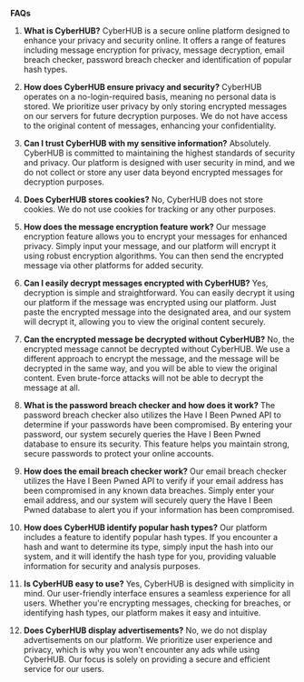 **FAQs**

1. **What is CyberHUB?**
   CyberHUB is a secure online platform designed to enhance your privacy and security online. It offers a range of features including message encryption for privacy, message decryption, email breach checker, password breach checker and identification of popular hash types.

2. **How does CyberHUB ensure privacy and security?**
   CyberHUB operates on a no-login-required basis, meaning no personal data is stored. We prioritize user privacy by only storing encrypted messages on our servers for future decryption purposes. We do not have access to the original content of messages, enhancing your confidentiality.

3. **Can I trust CyberHUB with my sensitive information?**
   Absolutely. CyberHUB is committed to maintaining the highest standards of security and privacy. Our platform is designed with user security in mind, and we do not collect or store any user data beyond encrypted messages for decryption purposes.

4. **Does CyberHUB stores cookies?**
   No, CyberHUB does not store cookies. We do not use cookies for tracking or any other purposes.

5. **How does the message encryption feature work?**
   Our message encryption feature allows you to encrypt your messages for enhanced privacy. Simply input your message, and our platform will encrypt it using robust encryption algorithms. You can then send the encrypted message via other platforms for added security.

6. **Can I easily decrypt messages encrypted with CyberHUB?**
   Yes, decryption is simple and straightforward. You can easily decrypt it using our platform if the message was encrypted using our platform. Just paste the encrypted message into the designated area, and our system will decrypt it, allowing you to view the original content securely.

7. **Can the encrypted message be decrypted without CyberHUB?**
   No, the encrypted message cannot be decrypted without CyberHUB. We use a different approach to encrypt the message, and the message will be decrypted in the same way, and you will be able to view the original content. Even brute-force attacks will not be able to decrypt the message at all.

8. **What is the password breach checker and how does it work?**
   The password breach checker also utilizes the Have I Been Pwned API to determine if your passwords have been compromised. By entering your password, our system securely queries the Have I Been Pwned database to ensure its security. This feature helps you maintain strong, secure passwords to protect your online accounts.

9. **How does the email breach checker work?**
   Our email breach checker utilizes the Have I Been Pwned API to verify if your email address has been compromised in any known data breaches. Simply enter your email address, and our system will securely query the Have I Been Pwned database to alert you if your information has been compromised.

10. **How does CyberHUB identify popular hash types?**
   Our platform includes a feature to identify popular hash types. If you encounter a hash and want to determine its type, simply input the hash into our system, and it will identify the hash type for you, providing valuable information for security and analysis purposes.

10. **Is CyberHUB easy to use?**
   Yes, CyberHUB is designed with simplicity in mind. Our user-friendly interface ensures a seamless experience for all users. Whether you're encrypting messages, checking for breaches, or identifying hash types, our platform makes it easy and intuitive.

11. **Does CyberHUB display advertisements?**
    No, we do not display advertisements on our platform. We prioritize user experience and privacy, which is why you won't encounter any ads while using CyberHUB. Our focus is solely on providing a secure and efficient service for our users.



